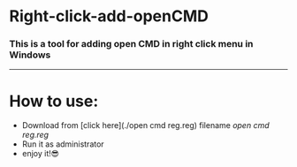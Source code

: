 # Right-click-add-openCMD
### This is a tool for adding open CMD in right click menu in Windows
-----------------
# How to use:
* Download from [click here](./open cmd reg.reg) filename *open cmd reg.reg* 
* Run it as administrator
* enjoy it!:sunglasses:
